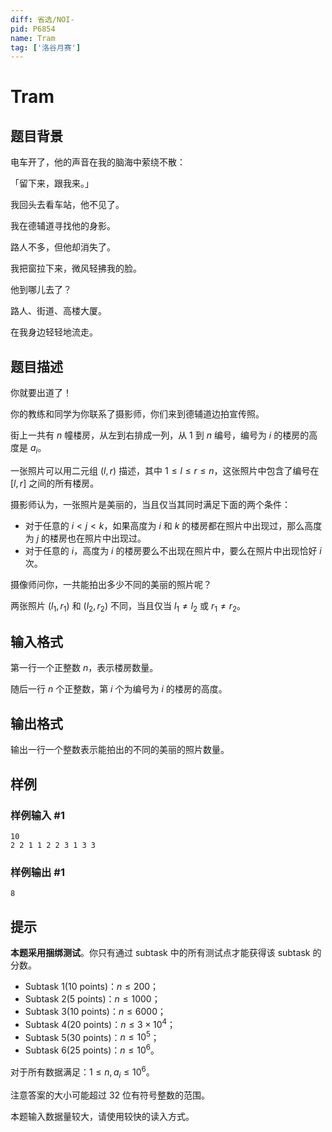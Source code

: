 ```yaml
---
diff: 省选/NOI-
pid: P6854
name: Tram
tag: ['洛谷月赛']
---
```

# Tram
## 题目背景

电车开了，他的声音在我的脑海中萦绕不散：

「留下来，跟我来。」

我回头去看车站，他不见了。

我在德辅道寻找他的身影。

路人不多，但他却消失了。

我把窗拉下来，微风轻拂我的脸。

他到哪儿去了？

路人、街道、高楼大厦。

在我身边轻轻地流走。


## 题目描述

你就要出道了！

你的教练和同学为你联系了摄影师，你们来到德辅道边拍宣传照。

街上一共有 $n$ 幢楼房，从左到右排成一列，从 $1$ 到 $n$ 编号，编号为 $i$ 的楼房的高度是 $a_i$。

一张照片可以用二元组 $(l,r)$ 描述，其中 $1\le l\le r\le n$，这张照片中包含了编号在 $[l,r]$ 之间的所有楼房。

摄影师认为，一张照片是美丽的，当且仅当其同时满足下面的两个条件：

- 对于任意的 $i<j<k$，如果高度为 $i$ 和 $k$ 的楼房都在照片中出现过，那么高度为 $j$ 的楼房也在照片中出现过。
- 对于任意的 $i$，高度为 $i$ 的楼房要么不出现在照片中，要么在照片中出现恰好 $i$ 次。

摄像师问你，一共能拍出多少不同的美丽的照片呢？

两张照片 $(l_1,r_1)$ 和 $(l_2,r_2)$ 不同，当且仅当 $l_1\ne l_2$ 或 $r_1\ne r_2$。
## 输入格式

第一行一个正整数 $n$，表示楼房数量。

随后一行 $n$ 个正整数，第 $i$ 个为编号为 $i$ 的楼房的高度。
## 输出格式

输出一行一个整数表示能拍出的不同的美丽的照片数量。
## 样例

### 样例输入 #1
```
10
2 2 1 1 2 2 3 1 3 3 
```
### 样例输出 #1
```
8
```
## 提示

**本题采用捆绑测试**。你只有通过 subtask 中的所有测试点才能获得该 subtask 的分数。

- Subtask 1(10 points)：$n\le 200$；
- Subtask 2(5 points)：$n\le 1000$；
- Subtask 3(10 points)：$n\le 6000$；
- Subtask 4(20 points)：$n\le 3\times 10^4$；
- Subtask 5(30 points)：$n\le 10^5$；
- Subtask 6(25 points)：$n\le 10^6$。


对于所有数据满足：$1\le n,a_i\le 10^6$。

注意答案的大小可能超过 $32$ 位有符号整数的范围。

本题输入数据量较大，请使用较快的读入方式。
